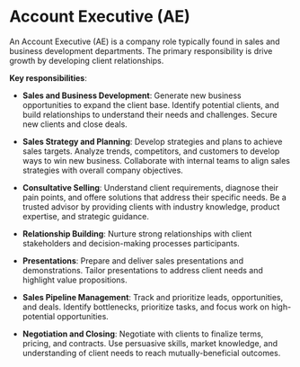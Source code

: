 # Account Executive (AE)

An Account Executive (AE) is a company role typically found in sales and business development departments. The primary responsibility is drive growth by developing client relationships.

**Key responsibilities**:

* **Sales and Business Development**: Generate new business opportunities to expand the client base. Identify potential clients, and build relationships to understand their needs and challenges. Secure new clients and close deals.

* **Sales Strategy and Planning**: Develop strategies and plans to achieve sales targets. Analyze trends, competitors, and customers to develop ways to win new business. Collaborate with internal teams to align sales strategies with overall company objectives.

* **Consultative Selling**: Understand client requirements, diagnose their pain points, and offere solutions that address their specific needs. Be a trusted advisor by providing clients with industry knowledge, product expertise, and strategic guidance.

* **Relationship Building**: Nurture strong relationships with client stakeholders and decision-making processes participants.

* **Presentations**: Prepare and deliver sales presentations and demonstrations. Tailor presentations to address client needs and highlight value propositions.

* **Sales Pipeline Management**: Track and prioritize leads, opportunities, and deals. Identify bottlenecks, prioritize tasks, and focus work on high-potential opportunities.

* **Negotiation and Closing**: Negotiate with clients to finalize terms, pricing, and contracts. Use persuasive skills, market knowledge, and understanding of client needs to reach mutually-beneficial outcomes.
